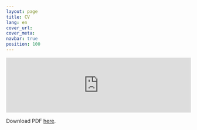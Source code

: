 ```yaml
---
layout: page
title: CV
lang: en
cover_url:
cover_meta: 
navbar: true
position: 100
---
```



<embed src="https://dnaftel.github.io/assets/Naftel_CV_2023.pdf" type="application/pdf" width="100%" max-height="800px"/>

Download PDF [here](https://dnaftel.github.io/assets/Naftel_CV_2023.pdf).
